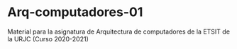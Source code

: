 # Arq-computadores-01
Material para la asignatura de Arquitectura de computadores de la ETSIT de la URJC (Curso 2020-2021)
